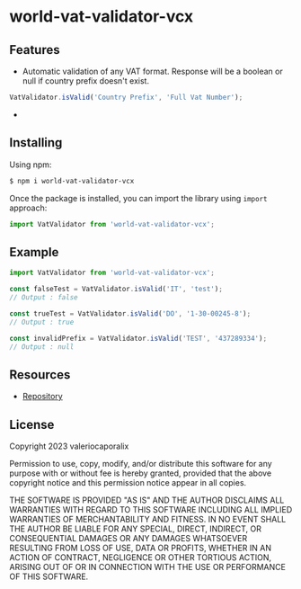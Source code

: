 # world-vat-validator-vcx

## Features

- Automatic validation of any VAT format. Response will be a boolean or null if country prefix doesn't exist.

```js
VatValidator.isValid('Country Prefix', 'Full Vat Number');
```

-

## Installing

Using npm:

```bash
$ npm i world-vat-validator-vcx
```

Once the package is installed, you can import the library using `import` approach:

```js
import VatValidator from 'world-vat-validator-vcx';
```

## Example

```js
import VatValidator from 'world-vat-validator-vcx';

const falseTest = VatValidator.isValid('IT', 'test');
// Output : false

const trueTest = VatValidator.isValid('DO', '1-30-00245-8');
// Output : true

const invalidPrefix = VatValidator.isValid('TEST', '437289334');
// Output : null
```

## Resources

- [Repository](https://github.com/valeriocaporalix/world-vat-validator-vcx)

## License

Copyright 2023 valeriocaporalix

Permission to use, copy, modify, and/or distribute this software for any purpose with or without fee is hereby granted,
provided that the above copyright notice and this permission notice appear in all copies.

THE SOFTWARE IS PROVIDED "AS IS" AND THE AUTHOR DISCLAIMS ALL WARRANTIES WITH REGARD TO THIS SOFTWARE INCLUDING ALL IMPLIED WARRANTIES
OF MERCHANTABILITY AND FITNESS. IN NO EVENT SHALL THE AUTHOR BE LIABLE FOR ANY SPECIAL, DIRECT, INDIRECT,
OR CONSEQUENTIAL DAMAGES OR ANY DAMAGES WHATSOEVER RESULTING FROM LOSS OF USE, DATA OR PROFITS, WHETHER IN AN ACTION OF CONTRACT,
NEGLIGENCE OR OTHER TORTIOUS ACTION, ARISING OUT OF OR IN CONNECTION WITH THE USE OR PERFORMANCE OF THIS SOFTWARE.
